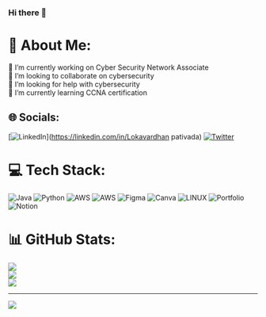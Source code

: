 ### Hi there 👋

# 💫 About Me:
🔭 I’m currently working on Cyber Security Network Associate<br>👯 I’m looking to collaborate on cybersecurity<br>🤝 I’m looking for help with cybersecurity<br>🌱 I’m currently learning CCNA certification<br>


## 🌐 Socials:
[![LinkedIn](https://img.shields.io/badge/LinkedIn-%230077B5.svg?logo=linkedin&logoColor=white)](https://linkedin.com/in/Lokavardhan pativada) [![Twitter](https://img.shields.io/badge/Twitter-%231DA1F2.svg?logo=Twitter&logoColor=white)](https://twitter.com/@Lokavardhan_) 

# 💻 Tech Stack:
![Java](https://img.shields.io/badge/java-%23ED8B00.svg?style=for-the-badge&logo=openjdk&logoColor=white) ![Python](https://img.shields.io/badge/python-3670A0?style=for-the-badge&logo=python&logoColor=ffdd54) ![AWS](https://img.shields.io/badge/AWS-%23FF9900.svg?style=for-the-badge&logo=amazon-aws&logoColor=white) ![AWS](https://img.shields.io/badge/AWS-%23FF9900.svg?style=for-the-badge&logo=amazon-aws&logoColor=white) ![Figma](https://img.shields.io/badge/figma-%23F24E1E.svg?style=for-the-badge&logo=figma&logoColor=white) ![Canva](https://img.shields.io/badge/Canva-%2300C4CC.svg?style=for-the-badge&logo=Canva&logoColor=white) ![LINUX](https://img.shields.io/badge/Linux-FCC624?style=for-the-badge&logo=linux&logoColor=black) ![Portfolio](https://img.shields.io/badge/Portfolio-%23000000.svg?style=for-the-badge&logo=firefox&logoColor=#FF7139) ![Notion](https://img.shields.io/badge/Notion-%23000000.svg?style=for-the-badge&logo=notion&logoColor=white)
# 📊 GitHub Stats:
![](https://github-readme-stats.vercel.app/api?username=Lokavardhan&theme=dark&hide_border=false&include_all_commits=false&count_private=false)<br/>
![](https://github-readme-streak-stats.herokuapp.com/?user=Lokavardhan&theme=dark&hide_border=false)<br/>
![](https://github-readme-stats.vercel.app/api/top-langs/?username=Lokavardhan&theme=dark&hide_border=false&include_all_commits=false&count_private=false&layout=compact)

---
[![](https://visitcount.itsvg.in/api?id=Lokavardhan&icon=0&color=0)](https://visitcount.itsvg.in)

<!-- Proudly created with GPRM ( https://gprm.itsvg.in ) -->
